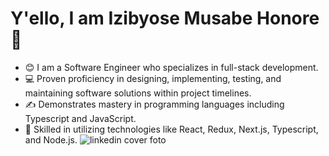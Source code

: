 # Y'ello, I am Izibyose Musabe Honore 👋


- 😊 I am a Software Engineer who specializes in full-stack development. 
- 💻  Proven proficiency in designing, implementing, testing, and maintaining software solutions within project timelines.
- ✍️ Demonstrates mastery in programming languages including Typescript and JavaScript.
- 💫 Skilled in utilizing technologies like React, Redux, Next.js, Typescript, and Node.js.
![linkedin cover foto](https://github.com/user-attachments/assets/9d2f57e8-4b7a-4b51-96c3-7a4b1189e8de)
